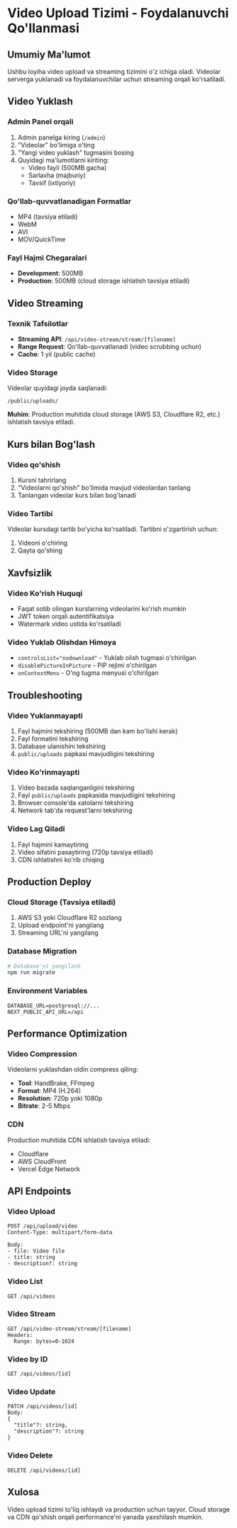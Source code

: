 # Video Upload Tizimi - Foydalanuvchi Qo'llanmasi

## Umumiy Ma'lumot

Ushbu loyiha video upload va streaming tizimini o'z ichiga oladi. Videolar serverga yuklanadi va foydalanuvchilar uchun streaming orqali ko'rsatiladi.

## Video Yuklash

### Admin Panel orqali

1. Admin panelga kiring (`/admin`)
2. "Videolar" bo'limiga o'ting
3. "Yangi video yuklash" tugmasini bosing
4. Quyidagi ma'lumotlarni kiriting:
   - Video fayli (500MB gacha)
   - Sarlavha (majburiy)
   - Tavsif (ixtiyoriy)

### Qo'llab-quvvatlanadigan Formatlar

- MP4 (tavsiya etiladi)
- WebM
- AVI
- MOV/QuickTime

### Fayl Hajmi Chegaralari

- **Development**: 500MB
- **Production**: 500MB (cloud storage ishlatish tavsiya etiladi)

## Video Streaming

### Texnik Tafsilotlar

- **Streaming API**: `/api/video-stream/stream/[filename]`
- **Range Request**: Qo'llab-quvvatlanadi (video scrubbing uchun)
- **Cache**: 1 yil (public cache)

### Video Storage

Videolar quyidagi joyda saqlanadi:

```
/public/uploads/
```

**Muhim**: Production muhitida cloud storage (AWS S3, Cloudflare R2, etc.) ishlatish tavsiya etiladi.

## Kurs bilan Bog'lash

### Video qo'shish

1. Kursni tahrirlang
2. "Videolarni qo'shish" bo'limida mavjud videolardan tanlang
3. Tanlangan videolar kurs bilan bog'lanadi

### Video Tartibi

Videolar kursdagi tartib bo'yicha ko'rsatiladi. Tartibni o'zgartirish uchun:

1. Videoni o'chiring
2. Qayta qo'shing

## Xavfsizlik

### Video Ko'rish Huquqi

- Faqat sotib olingan kurslarning videolarini ko'rish mumkin
- JWT token orqali autentifikatsiya
- Watermark video ustida ko'rsatiladi

### Video Yuklab Olishdan Himoya

- `controlsList="nodownload"` - Yuklab olish tugmasi o'chirilgan
- `disablePictureInPicture` - PiP rejimi o'chirilgan
- `onContextMenu` - O'ng tugma menyusi o'chirilgan

## Troubleshooting

### Video Yuklanmayapti

1. Fayl hajmini tekshiring (500MB dan kam bo'lishi kerak)
2. Fayl formatini tekshiring
3. Database ulanishini tekshiring
4. `public/uploads` papkasi mavjudligini tekshiring

### Video Ko'rinmayapti

1. Video bazada saqlanganligini tekshiring
2. Fayl `public/uploads` papkasida mavjudligini tekshiring
3. Browser console'da xatolarni tekshiring
4. Network tab'da request'larni tekshiring

### Video Lag Qiladi

1. Fayl hajmini kamaytiring
2. Video sifatini pasaytiring (720p tavsiya etiladi)
3. CDN ishlatishni ko'rib chiqing

## Production Deploy

### Cloud Storage (Tavsiya etiladi)

1. AWS S3 yoki Cloudflare R2 sozlang
2. Upload endpoint'ni yangilang
3. Streaming URL'ni yangilang

### Database Migration

```bash
# Database'ni yangilash
npm run migrate
```

### Environment Variables

```env
DATABASE_URL=postgresql://...
NEXT_PUBLIC_API_URL=/api
```

## Performance Optimization

### Video Compression

Videolarni yuklashdan oldin compress qiling:

- **Tool**: HandBrake, FFmpeg
- **Format**: MP4 (H.264)
- **Resolution**: 720p yoki 1080p
- **Bitrate**: 2-5 Mbps

### CDN

Production muhitida CDN ishlatish tavsiya etiladi:

- Cloudflare
- AWS CloudFront
- Vercel Edge Network

## API Endpoints

### Video Upload

```
POST /api/upload/video
Content-Type: multipart/form-data

Body:
- file: Video file
- title: string
- description?: string
```

### Video List

```
GET /api/videos
```

### Video Stream

```
GET /api/video-stream/stream/[filename]
Headers:
  Range: bytes=0-1024
```

### Video by ID

```
GET /api/videos/[id]
```

### Video Update

```
PATCH /api/videos/[id]
Body:
{
  "title"?: string,
  "description"?: string
}
```

### Video Delete

```
DELETE /api/videos/[id]
```

## Xulosa

Video upload tizimi to'liq ishlaydi va production uchun tayyor. Cloud storage va CDN qo'shish orqali performance'ni yanada yaxshilash mumkin.
